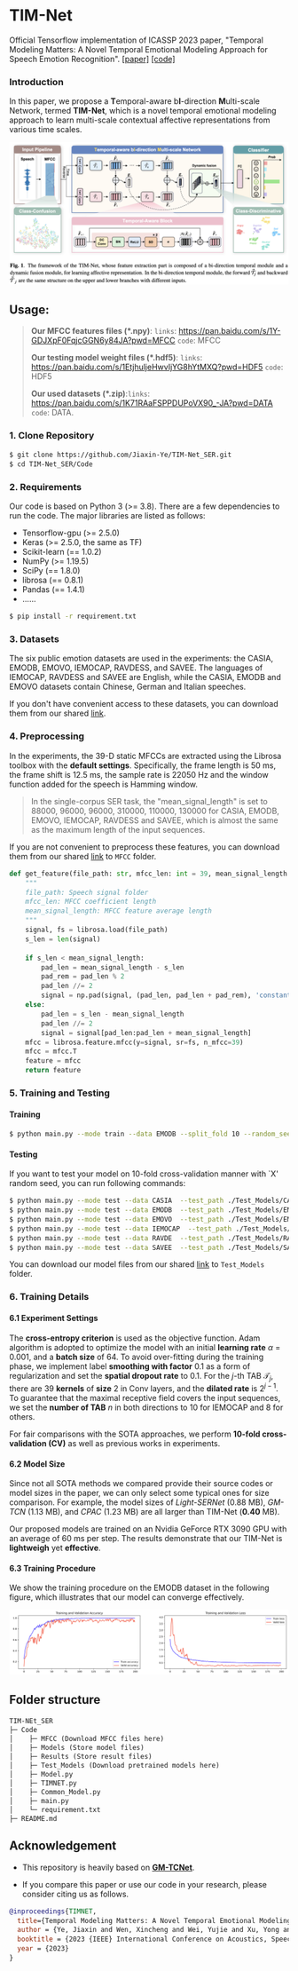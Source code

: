 # TIM-Net

Official Tensorflow implementation of ICASSP 2023 paper, "Temporal Modeling Matters: A Novel Temporal Emotional Modeling Approach for Speech Emotion Recognition". [[paper]](https://arxiv.org/abs/2211.08233) [[code]](https://github.com/Jiaxin-Ye/TIM-Net_SER) 

### Introduction

In this paper, we propose a **T**emporal-aware b**I**-direction **M**ulti-scale Network, termed **TIM-Net**, which is a novel temporal emotional modeling approach to learn multi-scale contextual affective representations from various time scales. 

![architecture](./Fig/architecture.png)

## Usage:

> **Our MFCC features files (*.npy)**: `links`: https://pan.baidu.com/s/1Y-GDJXpF0FqjcGGN6y84JA?pwd=MFCC `code`: MFCC 
>
>**Our testing model weight files (*.hdf5)**: `links`:  https://pan.baidu.com/s/1EtjhuljeHwvIjYG8hYtMXQ?pwd=HDF5 `code`: HDF5 
> 
> **Our used datasets (*.zip)**:`links`: https://pan.baidu.com/s/1K71RAaFSPPDUPoVX90_-JA?pwd=DATA `code`: DATA.

### 1. Clone Repository

```bash
$ git clone https://github.com/Jiaxin-Ye/TIM-Net_SER.git
$ cd TIM-Net_SER/Code
```

### 2. Requirements

Our code is based on Python 3 (>= 3.8). There are a few dependencies to run the code. The major libraries are listed as follows:

* Tensorflow-gpu (>= 2.5.0)
* Keras (>= 2.5.0, the same as TF)
* Scikit-learn (== 1.0.2)
* NumPy (>= 1.19.5)
* SciPy (== 1.8.0)
* librosa (== 0.8.1)
* Pandas (== 1.4.1)
* ......

```bash
$ pip install -r requirement.txt
```

### 3. Datasets

The six public emotion datasets are used in the experiments: the CASIA, EMODB, EMOVO, IEMOCAP, RAVDESS, and SAVEE. The languages of IEMOCAP, RAVDESS and SAVEE are English, while the CASIA, EMODB and EMOVO datasets contain Chinese, German and Italian speeches.

If you don't have convenient access to these datasets, you can download them from our shared  [link](https://pan.baidu.com/s/1K71RAaFSPPDUPoVX90_-JA?pwd=DATA ).

### 4. Preprocessing

In the experiments, the 39-D static MFCCs are extracted using the Librosa toolbox with the **default settings**. Specifically, the frame length is 50 ms, the frame shift is 12.5 ms, the sample rate is 22050 Hz and the window function added for the speech is Hamming window. 

> In the single-corpus SER task, the "mean_signal_length" is set to 88000, 96000, 96000, 310000, 110000, 130000 for CASIA, EMODB, EMOVO, IEMOCAP, RAVDESS and SAVEE, which is almost the same as the maximum length of the input sequences.

If you are not convenient  to preprocess these features, you can download them from our shared [link](https://pan.baidu.com/s/1Y-GDJXpF0FqjcGGN6y84JA?pwd=MFCC ) to `MFCC` folder.

```python
def get_feature(file_path: str, mfcc_len: int = 39, mean_signal_length: int = 100000):
  	"""
    file_path: Speech signal folder
    mfcc_len: MFCC coefficient length
    mean_signal_length: MFCC feature average length
  	"""
    signal, fs = librosa.load(file_path)
    s_len = len(signal)

    if s_len < mean_signal_length:
        pad_len = mean_signal_length - s_len
        pad_rem = pad_len % 2
        pad_len //= 2
        signal = np.pad(signal, (pad_len, pad_len + pad_rem), 'constant', constant_values = 0)
    else:
        pad_len = s_len - mean_signal_length
        pad_len //= 2
        signal = signal[pad_len:pad_len + mean_signal_length]
    mfcc = librosa.feature.mfcc(y=signal, sr=fs, n_mfcc=39)
    mfcc = mfcc.T
    feature = mfcc
    return feature
```

### 5. Training and Testing

#### Training

```bash
$ python main.py --mode train --data EMODB --split_fold 10 --random_seed 46 --epoch 300 --gpu 0
```

#### Testing

If you want to test your model on 10-fold cross-validation manner with `X' random seed, you can run following commands:

```bash
$ python main.py --mode test --data CASIA  --test_path ./Test_Models/CASIA_32 --split_fold 10 --random_seed 32
$ python main.py --mode test --data EMODB  --test_path ./Test_Models/EMODB_46 --split_fold 10 --random_seed 46
$ python main.py --mode test --data EMOVO  --test_path ./Test_Models/EMOVO_1 --split_fold 10 --random_seed 1
$ python main.py --mode test --data IEMOCAP  --test_path ./Test_Models/IEMOCAP_16 --split_fold 10 --random_seed 16
$ python main.py --mode test --data RAVDE  --test_path ./Test_Models/RAVDE_46 --split_fold 10 --random_seed 46
$ python main.py --mode test --data SAVEE  --test_path ./Test_Models/SAVEE_44 --split_fold 10 --random_seed 44
```

You can download our model files from our shared [link]( https://pan.baidu.com/s/1EtjhuljeHwvIjYG8hYtMXQ?pwd=HDF5) to `Test_Models` folder. 

### 6. Training Details

#### 6.1 Experiment Settings

The **cross-entropy criterion** is used as the objective function. Adam algorithm is adopted to optimize the model with an initial **learning rate** $\alpha$ = $0.001$, and a **batch size** of 64. To avoid over-fitting during the training phase, we implement label **smoothing with factor** 0.1 as a form of regularization and set the **spatial dropout rate** to 0.1. For the $j$-th TAB $\mathcal{T}_j$, there are 39 **kernels** of **size** 2 in Conv layers, and the **dilated rate** is $2^{j-1}$. To guarantee that the maximal receptive field covers the input sequences, we set the **number of TAB** $n$ in both directions to 10 for IEMOCAP and 8 for others.

For fair comparisons with the SOTA approaches, we perform **10-fold cross-validation (CV)** as well as previous works in experiments. 

#### 6.2 Model Size

Since not all SOTA methods we compared provide their source codes or model sizes in the paper, we can only select some typical ones for size comparison. For example, the model sizes of *Light-SERNet* (0.88 MB), *GM-TCN* (1.13 MB), and *CPAC* (1.23 MB) are all larger than TIM-Net (**0.40** MB). 

Our proposed models are trained on an Nvidia GeForce RTX 3090 GPU with an average of 60 ms per step. The results demonstrate that our TIM-Net is **lightweigh** yet **effective**.

#### 6.3 Training Procedure

We show the training procedure on the EMODB dataset in the following figure, which illustrates that our model can converge effectively.

![architecture](./Fig/training.png)

## Folder structure

```
TIM-NEt_SER
├─ Code
│    ├─ MFCC (Download MFCC files here)
│    ├─ Models (Store model files)
│    ├─ Results (Store result files)
│    ├─ Test_Models (Download pretrained models here)
│    ├─ Model.py
│    ├─ TIMNET.py
│    ├─ Common_Model.py
│    ├─ main.py
│    └─ requirement.txt
├─ README.md
```

## Acknowledgement

- This repository is heavily based on **[GM-TCNet](https://github.com/Jiaxin-Ye/GM-TCNet)**.

- If you compare this paper or use our code in your research, please consider citing us as follows.
```bibtex
@inproceedings{TIMNET,
  title={Temporal Modeling Matters: A Novel Temporal Emotional Modeling Approach for Speech Emotion Recognition},
  author = {Ye, Jiaxin and Wen, Xincheng and Wei, Yujie and Xu, Yong and Liu, Kunhong and Shan, Hongming},
  booktitle = {2023 {IEEE} International Conference on Acoustics, Speech and Signal Processing ({ICASSP}), Rhodes Island, Greece, June 4-10, 2023},
  year = {2023}
}
```

